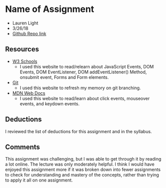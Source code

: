 # Name of Assignment
* Lauren Light
* 3/26/18
* [Github Repo link](https://github.com/laurenmlight/hw_listeners_light_lauren/)

## Resources

* [W3 Schools](https://www.w3schools.com)
	* I used this website to read/relearn about JavaScript Events, DOM Events, DOM EventListener, DOM addEventListener() Method, onsubmit event, Forms and Form elements.
* [Git](https://git-scm.com/)
	* I used this website to refresh my memory on git branching.
* [MDN Web Docs](https://developer.mozilla.org)
	* I used this website to read/learn about click events, mouseover events, and keydown events.

## Deductions
I reviewed the list of deductions for this assignment and in the syllabus.

## Comments
This assignment was challenging, but I was able to get through it by reading a lot online. The lecture was only moderately helpful. I think I would have enjoyed this assignment more if it was broken down into fewer assignments to check for understanding and mastery of the concepts, rather than trying to apply it all on one assignment.
